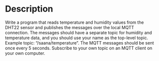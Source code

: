 # Description

Write a program that reads temperature and humidity values from the DHT22 sensor and publishes the messages
over the local MQTT connection. The messages should have a separate topic for humidity and temperature data,
and you should use your name as the top-level topic. Example topic: “/saana/temperature”. The MQTT messages
should be sent once every 5 seconds. Subscribe to your own topic on an MQTT client on your own computer.
